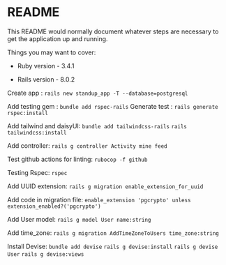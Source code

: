# README

This README would normally document whatever steps are necessary to get the
application up and running.

Things you may want to cover:

* Ruby version - 3.4.1

* Rails version - 8.0.2

Create app :
`rails new standup_app -T --database=postgresql`

Add testing gem :
`bundle add rspec-rails`
Generate test :
`rails generate rspec:install`

Add tailwind and daisyUI:
`bundle add tailwindcss-rails`
`rails tailwindcss:install`

Add controller:
`rails g controller Activity mine feed`

Test github actions for linting:
`rubocop -f github`

Testing Rspec:
`rspec`

Add UUID extension:
`rails g migration enable_extension_for_uuid`

Add code in migration file:
`enable_extension 'pgcrypto' unless extension_enabled?('pgcrypto')`

Add User model:
`rails g model User name:string` 

Add time_zone:
`rails g migration AddTimeZoneToUsers time_zone:string`

Install Devise:
`bundle add devise`
`rails g devise:install`
`rails g devise User`
`rails g devise:views`
